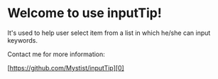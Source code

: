# Welcome to use inputTip!  

It's used to help user select item from a list in which he/she can input keywords.  

Contact me for more information:  

[https://github.com/Mystist/inputTip][0]  

[0]: https://github.com/Mystist/inputTip